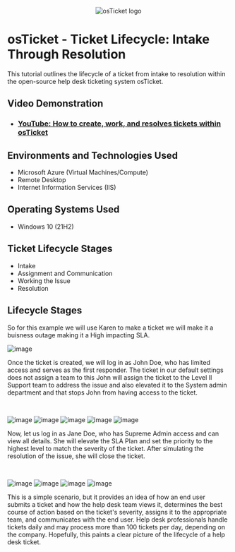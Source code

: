 <p align="center">
<img src="https://i.imgur.com/Clzj7Xs.png" alt="osTicket logo"/>
</p>

<h1>osTicket - Ticket Lifecycle: Intake Through Resolution</h1>
This tutorial outlines the lifecycle of a ticket from intake to resolution within the open-source help desk ticketing system osTicket.<br />


<h2>Video Demonstration</h2>

- ### [YouTube: How to create, work, and resolves tickets within osTicket](https://www.youtube.com)


<h2>Environments and Technologies Used</h2>

- Microsoft Azure (Virtual Machines/Compute)
- Remote Desktop
- Internet Information Services (IIS)

<h2>Operating Systems Used </h2>

- Windows 10</b> (21H2)

<h2>Ticket Lifecycle Stages</h2>

- Intake
- Assignment and Communication
- Working the Issue
- Resolution

<h2>Lifecycle Stages</h2>

<p>
So for this example we will use Karen to make a ticket we will make it a buisness outage making it a High impacting SLA.

  ![image](https://github.com/user-attachments/assets/dc7d69c1-6770-4951-b9f8-d00313ab58de)

</p>
<p>
Once the ticket is created, we will log in as John Doe, who has limited access and serves as the first responder. The ticket in our default settings does not assign a team to this John will assign the ticket to the Level II Support team to address the issue and also elevated it to the System admin department and that stops John from having access to the ticket.
</p>
<br />

<p>

  ![image](https://github.com/user-attachments/assets/c316515c-78e2-4e8a-9bc5-8abb5a18ce6d)
  ![image](https://github.com/user-attachments/assets/e908e8aa-526c-4246-8431-5df252fbce32)
  ![image](https://github.com/user-attachments/assets/f7d79fde-dcfb-4255-a7ac-60e990eaa640)
  ![image](https://github.com/user-attachments/assets/ea847bc6-82c7-4018-b808-9dc45c8575a3)
  ![image](https://github.com/user-attachments/assets/99e1d633-4890-4027-a6b4-3643daf76d76)

</p>
<p>
Now, let us log in as Jane Doe, who has Supreme Admin access and can view all details. She will elevate the SLA Plan and set the priority to the highest level to match the severity of the ticket. After simulating the resolution of the issue, she will close the ticket.</p>
<br />

<p>

  ![image](https://github.com/user-attachments/assets/70f0471d-05fe-451b-a3e5-76b6af1c2d9a)
  ![image](https://github.com/user-attachments/assets/ca9f0bfb-3810-4592-806d-9593f47e7980)
  ![image](https://github.com/user-attachments/assets/d6ab2214-b029-48c2-83a0-2cec6c89de12)
  ![image](https://github.com/user-attachments/assets/d38ac028-ec6a-4289-9928-e58138704077)

</p>
<p>
This is a simple scenario, but it provides an idea of how an end user submits a ticket and how the help desk team views it, determines the best course of action based on the ticket's severity, assigns it to the appropriate team, and communicates with the end user. Help desk professionals handle tickets daily and may process more than 100 tickets per day, depending on the company. Hopefully, this paints a clear picture of the lifecycle of a help desk ticket.
</p>
<br />
